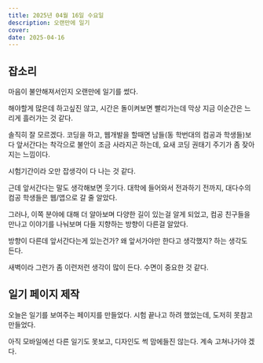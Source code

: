 ```yaml
---
title: 2025년 04월 16일 수요일
description: 오랜만에 일기
cover: 
date: 2025-04-16
---
```


## 잡소리

마음이 불안해져서인지 오랜만에 일기를 썼다.

해야할게 많은데 하고싶진 않고, 시간은 돌이켜보면 빨리가는데 막상 지금 이순간은 느리게 흘러가는 것 같다.

솔직히 잘 모르겠다. 
코딩을 하고, 웹개발을 할때면 남들(동 학번대의 컴공과 학생들)보다 앞서간다는 착각으로 불안이 조금 사라지곤 하는데, 요새 코딩 권태기 주기가 좀 잦아지는 느낌이다. 

시험기간이라 오만 잡생각이 다 나는 것 같다.

근데 앞서간다는 말도 생각해보면 웃기다.
대학에 들어와서 전과하기 전까지, 대다수의 컴공 학생들은 웹/앱으로 갈 줄 알았다.

그러나, 이쪽 분야에 대해 더 알아보며 다양한 길이 있는걸 알게 되었고, 컴공 친구들을 만나고 이야기를 나눠보며 다들 지향하는 방향이 다른걸 알았다.

방향이 다른데 앞서간다는게 있는건가? 왜 앞서가야만 한다고 생각했지? 하는 생각도 든다.

새벽이라 그런가 좀 이런저런 생각이 많이 든다.
수면이 중요한 것 같다.

## 일기 페이지 제작

오늘은 일기를 보여주는 페이지를 만들었다.
시험 끝나고 하려 했었는데, 도저히 못참고 만들었다.

아직 모바일에선 다른 일기도 못보고, 디자인도 썩 맘에들진 않는다.
계속 고쳐나가야 겠다.
